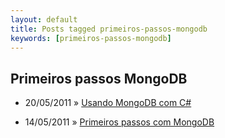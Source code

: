 ```yaml
---
layout: default
title: Posts tagged primeiros-passos-mongodb
keywords: [primeiros-passos-mongodb]
---
```

<h2 class="category">Primeiros passos MongoDB</h2>
<ul class="posts">
<li>
<p>
<span class="date">20/05/2011</span> &raquo; 
<a href="/blog/mongodb-com-csharp">Usando MongoDB com C#</a>
</p>
</li> 
<li>
<p>
<span class="date">14/05/2011</span> &raquo; 
<a href="/blog/primeiros-passos-com-mongodb">Primeiros passos com MongoDB</a>
</p>
</li> 
</ul>
